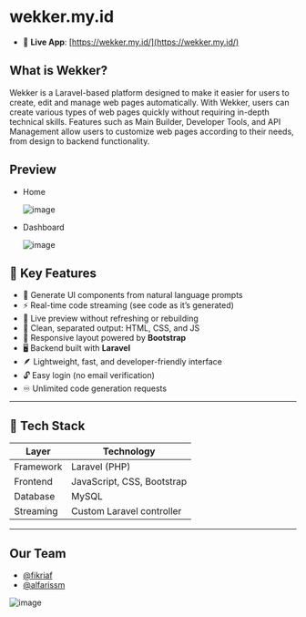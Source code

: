 # wekker.my.id

- 🔗 **Live App**: [https://wekker.my.id/](https://wekker.my.id/)

## What is Wekker?
Wekker is a Laravel-based platform designed to make it easier for users to create, edit and manage web pages automatically. With Wekker, users can create various types of web pages quickly without requiring in-depth technical skills. Features such as Main Builder, Developer Tools, and API Management allow users to customize web pages according to their needs, from design to backend functionality.


## Preview
- Home
  
  ![image](https://github.com/user-attachments/assets/a57075cd-f3fb-49ea-a79c-d34321c7051a)
  
- Dashboard
  
  ![image](https://github.com/user-attachments/assets/5a729bd5-603c-49b4-b9e8-1f2d95930075)

## 🔑 Key Features

- 🧠 Generate UI components from natural language prompts
- ⚡ Real-time code streaming (see code as it’s generated)
- 👀 Live preview without refreshing or rebuilding
- 🧩 Clean, separated output: HTML, CSS, and JS
- 📱 Responsive layout powered by **Bootstrap**
- 🖥️ Backend built with **Laravel**
- 🪶 Lightweight, fast, and developer-friendly interface
- 🔓 Easy login (no email verification)
- ♾️ Unlimited code generation requests

---

## 🧰 Tech Stack

| Layer       | Technology                  |
|-------------|------------------------------|
| Framework   | Laravel (PHP)               |
| Frontend    | JavaScript, CSS, Bootstrap  |
| Database    | MySQL                       |
| Streaming   | Custom Laravel controller   |

---

## Our Team
- [@fikriaf](https://github.com/fikriaf)
- [@alfarissm](https://github.com/alfarissm)

![image](https://github.com/user-attachments/assets/e1f7705f-44bb-4175-a9e4-e3d98a609564)

